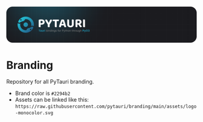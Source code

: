![banner.png](assets/banner.png)
# Branding

Repository for all PyTauri branding. 
- Brand color is `#2294b2`
- Assets can be linked like this:
`https://raw.githubusercontent.com/pytauri/branding/main/assets/logo-monocolor.svg`